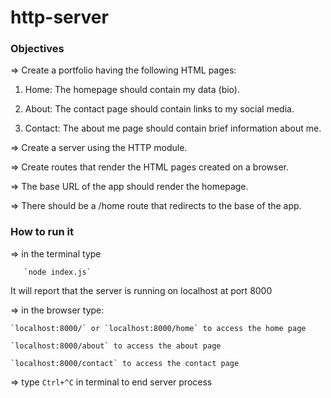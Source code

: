 # http-server

### Objectives

=> Create a portfolio having the following HTML pages:
1. Home: The homepage should contain my data (bio).

2. About: The contact page should contain links to my social media.

3. Contact: The about me page should contain brief information about me.


=> Create a server using the HTTP module.

=> Create routes that render the HTML pages created on a browser.

=> The base URL of the app should render the homepage.

=> There should be a /home route that redirects to the base of the app.

### How to run it

=> in the terminal type 

       `node index.js`

It will report that the server is running on localhost at port 8000

=> in the browser type:

    `localhost:8000/` or `localhost:8000/home` to access the home page
    
    `localhost:8000/about` to access the about page
    
    `localhost:8000/contact` to access the contact page

=> type `Ctrl+^C` in terminal to end server process
